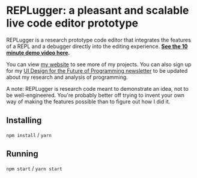 REPLugger: a pleasant and scalable live code editor prototype
=============================================================

REPLugger is a research prototype code editor that integrates the features of a REPL and a debugger directly into the editing experience. **[See the 10 minute demo video here](https://youtu.be/F8p5bj01UWk).**

You can view [my website](http://glench.com) to see more of my projects. You can also sign up for my [UI Design for the Future of Programming newsletter](https://tinyletter.com/Flowsheets) to be updated about my research and analysis of programming.

A note: REPLugger is research code meant to demonstrate an idea, not to be well-engineered. You're probably better off trying to invent your own way of making the features possible than to figure out how I did it.

## Installing

`npm install` / `yarn`

## Running

`npm start` / `yarn start`
